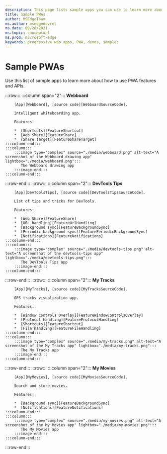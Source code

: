 ```yaml
---
description: This page lists sample apps you can use to learn more about how to build PWAs.
title: Sample PWAs
author: MSEdgeTeam
ms.author: msedgedevrel
ms.date: 09/28/2021
ms.topic: conceptual
ms.prod: microsoft-edge
keywords: progressive web apps, PWA, demos, samples
---
```

# Sample PWAs

Use this list of sample apps to learn more about how to use PWA features and APIs.

:::row:::
    :::column span="2":::
        **Webboard**

        [App][Webboard], [source code][WebboardSourceCode].

        Intelligent whiteboarding app.

        Features:

        *  [Shortcuts][FeatureShortcut]
        *  [Web Share][FeatureShare]
        *  [Share Target][FeatureShareTarget]
    :::column-end:::
    :::column:::
        :::image type="complex" source="./media/webboard.png" alt-text="A screenshot of the Webboard drawing app" lightbox="./media/webboard.png":::
           The Webboard drawing app
        :::image-end:::
    :::column-end:::
:::row-end:::
:::row:::
    :::column span="2":::
        **DevTools Tips**

        [App][DevToolsTips], [source code][DevToolsTipsSourceCode].

        List of tips and tricks for DevTools.

        Features:

        *  [Web Share][FeatureShare]
        *  [URL handling][FeatureUrlHandling]
        *  [Background sync][FeatureBackgroundSync]
        *  [Periodic background sync][FeaturePeriodicBackgroundSync]
        *  [Notifications][FeatureNotifications]
    :::column-end:::
    :::column:::
        :::image type="complex" source="./media/devtools-tips.png" alt-text="A screenshot of the devtools-tips app" lightbox="./media/devtools-tips.png":::
           The DevTools Tips app
        :::image-end:::
    :::column-end:::
:::row-end:::
:::row:::
    :::column span="2":::
        **My Tracks**

        [App][MyTracks], [source code][MyTracksSourceCode].

        GPS tracks visualization app.

        Features:

        *  [Window Controls Overlay][FeatureWindowControlsOverlay]
        *  [Protocol handling][FeatureProtocolHandling]
        *  [Shortcuts][FeatureShortcut]
        *  [File handling][FeatureFileHandling]
    :::column-end:::
    :::column:::
        :::image type="complex" source="./media/my-tracks.png" alt-text="A screenshot of the My Tracks app" lightbox="./media/my-tracks.png":::
           The My Tracks app
        :::image-end:::
    :::column-end:::
:::row-end:::
:::row:::
    :::column span="2":::
        **My Movies**

        [App][MyMovies], [source code][MyMoviesSourceCode].

        Search and store movies.

        Features:

        *  [Background sync][FeatureBackgroundSync]
        *  [Notifications][FeatureNotifications]
    :::column-end:::
    :::column:::
        :::image type="complex" source="./media/my-movies.png" alt-text="A screenshot of the My Movies app" lightbox="./media/my-movies.png":::
           The My Movies app
        :::image-end:::
    :::column-end:::
:::row-end:::


<!-- Links -->

[Webboard]: https://webboard.app/ "Webboard"
[WebboardSourceCode]: https://github.com/pwa-builder/web-whiteboard "Webboard | GitHub"
[DevToolsTips]: https://devtoolstips.org "DevTools Tips"
[DevToolsTipsSourceCode]: https://github.com/captainbrosset/devtools-tips "DevTools Tips | GitHub"
[MyTracks]: https://captainbrosset.github.io/mytracks/ "My Tracks"
[MyTracksSourceCode]: https://github.com/captainbrosset/mytracks "My Tracks | GitHub"
[MyMovies]: https://quirky-rosalind-ac1e65.netlify.app/ "My Movies"
[MyMoviesSourceCode]: https://github.com/captainbrosset/movies-db-pwa "My Movies | GitHub"

[FeatureShortcut]: ./how-to/shortcuts.md "Define app shortcuts | Microsoft Docs"
[FeatureShare]: ./how-to/share.md#sharing-content "Sharing content | Microsoft Docs"
[FeatureShareTarget]: ./how-to/share.md#receiving-shared-content "Receiving shared content | Microsoft Docs"
[FeatureUrlHandling]: ./how-to/handle-urls-protocols.md#handle-urls "Handle URLs | Microsoft Docs"
[FeatureWindowControlsOverlay]: ./how-to/window-controls-overlay.md "Display content in the title bar | Microsoft Docs"
[FeatureProtocolHandling]: ./how-to/handle-urls-protocols.md#handle-protocols "Handle protocols | Microsoft Docs"
[FeatureFileHandling]: ./how-to/handle-files.md "Handle files in Progressive Web Apps | Microsoft Docs"
[FeaturePeriodicBackgroundSync]: ./how-to/background-syncs.md#regularly-get-fresh-content-with-the-periodic-background-sync-api "Regularly get fresh content with the Periodic Background Sync API | Microsoft Docs"
[FeatureBackgroundSync]: ./how-to/background-syncs.md#synchronize-data-with-the-server-with-the-background-sync-api "Synchronize data with the server with the Background Sync API | Microsoft Docs"
[FeatureNotifications]: ./how-to/notifications-badges.md#display-notifications-in-the-action-center "Display notifications in the action center | Microsoft Docs"
